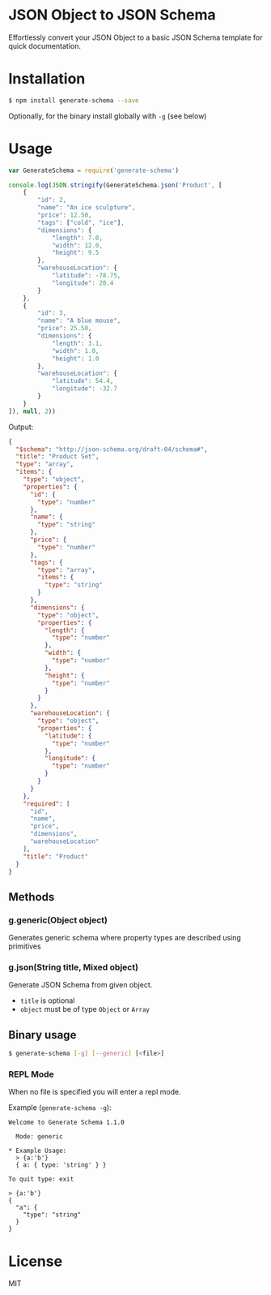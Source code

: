 # JSON Object to JSON Schema

Effortlessly convert your JSON Object to a basic JSON Schema template for quick documentation.

# Installation

```bash
$ npm install generate-schema --save
```

Optionally, for the binary install globally with `-g` (see below)

# Usage

```js
var GenerateSchema = require('generate-schema')

console.log(JSON.stringify(GenerateSchema.json('Product', [
    {
        "id": 2,
        "name": "An ice sculpture",
        "price": 12.50,
        "tags": ["cold", "ice"],
        "dimensions": {
            "length": 7.0,
            "width": 12.0,
            "height": 9.5
        },
        "warehouseLocation": {
            "latitude": -78.75,
            "longitude": 20.4
        }
    },
    {
        "id": 3,
        "name": "A blue mouse",
        "price": 25.50,
        "dimensions": {
            "length": 3.1,
            "width": 1.0,
            "height": 1.0
        },
        "warehouseLocation": {
            "latitude": 54.4,
            "longitude": -32.7
        }
    }
]), null, 2))
```

Output:

```json
{
  "$schema": "http://json-schema.org/draft-04/schema#",
  "title": "Product Set",
  "type": "array",
  "items": {
    "type": "object",
    "properties": {
      "id": {
        "type": "number"
      },
      "name": {
        "type": "string"
      },
      "price": {
        "type": "number"
      },
      "tags": {
        "type": "array",
        "items": {
          "type": "string"
        }
      },
      "dimensions": {
        "type": "object",
        "properties": {
          "length": {
            "type": "number"
          },
          "width": {
            "type": "number"
          },
          "height": {
            "type": "number"
          }
        }
      },
      "warehouseLocation": {
        "type": "object",
        "properties": {
          "latitude": {
            "type": "number"
          },
          "longitude": {
            "type": "number"
          }
        }
      }
    },
    "required": [
      "id",
      "name",
      "price",
      "dimensions",
      "warehouseLocation"
    ],
    "title": "Product"
  }
}
```

## Methods

### g.generic(Object object)

Generates generic schema where property types are described using primitives

### g.json(String title, Mixed object)

Generate JSON Schema from given object.

- `title` is optional
- `object` must be of type `Object` or `Array`

## Binary usage

```bash
$ generate-schema [-g] [--generic] [<file>]
```

### REPL Mode

When no file is specified you will enter a repl mode.

Example (`generate-schema -g`):

```
Welcome to Generate Schema 1.1.0

  Mode: generic

* Example Usage:
  > {a:'b'}
  { a: { type: 'string' } }

To quit type: exit

> {a:'b'}
{
  "a": {
    "type": "string"
  }
}
```

# License

MIT